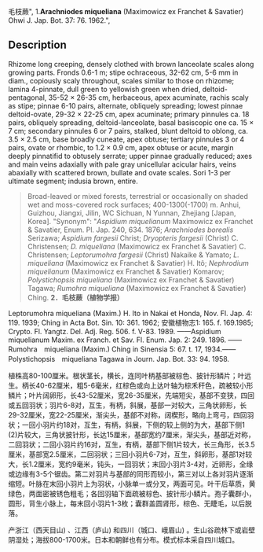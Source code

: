 毛枝蕨",
1.**Arachniodes miqueliana** (Maximowicz ex Franchet & Savatier) Ohwi J. Jap. Bot. 37: 76. 1962.",

## Description
Rhizome long creeping, densely clothed with brown lanceolate scales along growing parts. Fronds 0.6-1 m; stipe ochraceous, 32-62 cm, 5-6 mm in diam., copiously scaly throughout, scales similar to those on rhizome; lamina 4-pinnate, dull green to yellowish green when dried, deltoid-pentagonal, 35-52 × 26-35 cm, herbaceous, apex acuminate, rachis scaly as stipe; pinnae 6-10 pairs, alternate, obliquely spreading; lowest pinnae deltoid-ovate, 29-32 × 22-25 cm, apex acuminate; primary pinnules ca. 18 pairs, obliquely spreading, deltoid-lanceolate, basal basiscopic one ca. 15 × 7 cm; secondary pinnules 6 or 7 pairs, stalked, blunt deltoid to oblong, ca. 3.5 × 2.5 cm, base broadly cuneate, apex obtuse; tertiary pinnules 3 or 4 pairs, ovate or rhombic, to 1.2 × 0.9 cm, apex obtuse or acute, margin deeply pinnatifid to obtusely serrate; upper pinnae gradually reduced; axes and main veins adaxially with pale gray unicellular acicular hairs, veins abaxially with scattered brown, bullate and ovate scales. Sori 1-3 per ultimate segment; indusia brown, entire.

> Broad-leaved or mixed forests, terrestrial or occasionally on shaded wet and moss-covered rock surfaces; 400-1300(-1700) m. Anhui, Guizhou, Jiangxi, Jilin, WC Sichuan, N Yunnan, Zhejiang [Japan, Korea].
  "Synonym": "*Aspidium miquelianum* Maximowicz ex Franchet &amp; Savatier, Enum. Pl. Jap. 240, 634. 1876; *Arachniodes borealis* Serizawa; *Aspidium fargesii* Christ; *Dryopteris fargesii* (Christ) C. Christensen; *D. miqueliana* (Maximowicz ex Franchet &amp; Savatier) C. Christensen; *Leptorumohra fargesii* (Christ) Nakaike &amp; Yamato; *L. miqueliana* (Maximowicz ex Franchet &amp; Savatier) H. Itô; *Nephrodium miquelianum* (Maximowicz ex Franchet &amp; Savatier) Komarov; *Polystichopsis miqueliana* (Maximowicz ex Franchet &amp; Savatier) Tagawa; *Rumohra miqueliana* (Maximowicz ex Franchet &amp; Savatier) Ching.
**2．毛枝蕨（植物学报）**

Leptorumohra miqueliana (Maxim.) H. Ito in Nakai et Honda, Nov. Fl. Jap. 4: 119. 1939; Ching in Acta Bot. Sin. 10: 361. 1962; 安徽植物志1: 165. f. 169.1985; Crypto. Fl. Yangtz. Del. Adj. Reg. 506. f. V-83. 1989. ——Aspidium miquelianum Maxim. ex Franch. et Sav. Fl. Enum. Jap. 2: 249. 1896. ——Rumohra　miqueliana (Maxim.) Ching in Sinensia 5: 67. t. 17, 1934.——Polystichopsis　miqueliana Tagawa in Journ. Jap. Bot. 33: 94. 1958.

植株高80-100厘米。根状茎长，横长，连同叶柄基部被棕色、披针形鳞片；叶远生。柄长40-62厘米，粗5-6毫米，红棕色或向上达叶轴为棕禾秆色，疏被较小形鳞片；叶片阔卵形，长43-52厘米，宽26-35厘米，先端短尖，基部不变狭，四回或五回羽状；羽片6-8对，互生，有柄，斜展，基部一对较大，三角状卵形，长29-32厘米，宽22-25厘米，渐尖头，基部不对称，阔楔形，略向上弯弓，四回羽状；一回小羽片约18对，互生，有柄，斜展，下侧的较上侧的为大，基部下侧1 (2)片较大，三角状披针形，长达15厘米，基部宽约7厘米，渐尖头，基部近对称，二回羽状；二回小羽片约16对，互生，有柄，基部下侧1片较大，长三角形，长3.5厘米，基部宽2.5厘米，二回羽状；三回小羽片6-7对，互生，斜卵形，基部1对较大，长1.2厘米，宽约9毫米，钝头，一回羽状；末回小羽片3-4对，近卵形，全缘或边缘有3-5个锯齿。第二对羽片与基部的同形而较小，第三对以上各对羽片逐渐缩短。叶脉在末回小羽片上为羽状，小脉单一或分叉，两面可见。叶干后草质，黄绿色，两面密被锈色粗毛；各回羽轴下面疏被棕色、披针形小鳞片。孢子囊群小，圆形，背生小脉上，每末回小羽片1-3枚；囊群盖圆肾形，棕色、无睫毛，以后脱落。

产浙江（西天目山) 、江西（庐山) 和四川（城口、峨眉山) 。生山谷疏林下或岩壁阴湿处；海拔800-1700米。日本和朝鲜也有分布。模式标本采自四川城口。
